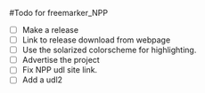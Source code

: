#Todo for freemarker_NPP

- [ ] Make a release
- [ ] Link to release download from webpage
- [ ] Use the solarized colorscheme for highlighting. 
- [ ] Advertise the project
- [ ] Fix NPP udl site link.
- [ ] Add a udl2 